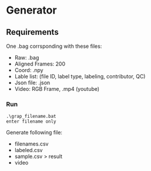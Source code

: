 # Generator

## Requirements

One .bag corrsponding with these files:

- Raw: .bag
- Aligned Frames: 200 
- Coord: .npy
- Lable list: (file ID, label type, labeling, contributor, QC)
- Json file: .json
- Video: RGB Frame, .mp4 (youtube) 

### Run
```
.\grap_filename.bat
enter filename only
```

Generate following file:
- filenames.csv
- labeled.csv
- sample.csv > result
- video


